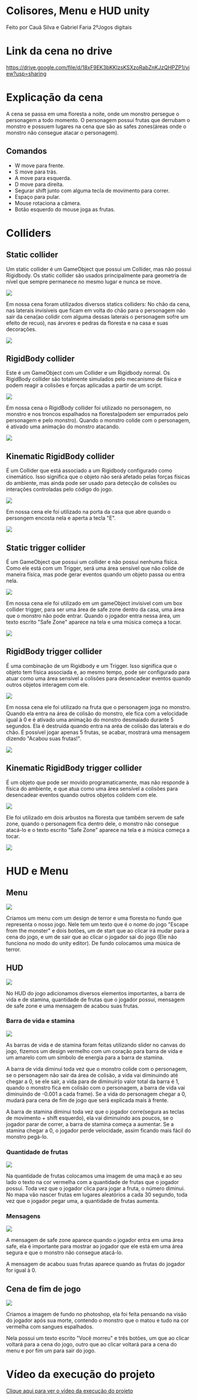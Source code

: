 # Colisores, Menu e HUD unity
<p>Feito por Cauã Silva e Gabriel Faria 2ºJogos digitais</p>

# Link da cena no drive
https://drive.google.com/file/d/18xF9EK3bKKlzsKSXzoRabZnKJzQHPZP1/view?usp=sharing

# Explicação da cena
<p>A cena se passa em uma floresta a noite, onde um monstro persegue o personagem a todo momento. O personagem possui frutas que derrubam o monstro e possuem lugares na cena que são as safes zones(áreas onde o monstro não consegue atacar o personagem).</p>

## Comandos
<ul>
    <li>W move para frente.</li>
    <li>S move para trás.</li>
    <li>A move para esquerda.</li>
    <li>D move para direita.</li>
    <li>Segurar shift junto com alguma tecla de movimento para correr.</li>
    <li>Espaço para pular.</li>
    <li>Mouse rotaciona a câmera.</li>
    <li>Botão esquerdo do mouse joga as frutas.</li>
</ul>

# Colliders

## Static collider
<p>Um static collider é um GameObject que possui um Collider, mas não possui Rigidbody. Os static collider são usados principalmente para geometria de nível que sempre permanece no mesmo lugar e nunca se move.</p>

<img src="img/staticpainel.jpg" />

<p>Em nossa cena foram utilizados diversos statics colliders: No chão da cena, nas laterais invisiveis que ficam em volta do chão para o personagem não sair da cena(ao colidir com alguma dessas laterais o personagem sofre um efeito de recuo), nas árvores e pedras da floresta e na casa e suas decorações.</p>

<img src="img/staticcolliderimg.jpg" />

## RigidBody collider
<p>Este é um GameObject com um Collider e um Rigidbody normal. Os RigidBody collider são totalmente simulados pelo mecanismo de física e podem reagir a colisões e forças aplicadas a partir de um script.</p>

<img src="img/rigidbodypainel.jpg" />

<p>Em nossa cena o RigidBody collider foi utilizado no personagem, no monstro e nos troncos espalhados na floresta(podem ser empurrados pelo personagem e pelo monstro). Quando o monstro colide com o personagem, é ativado uma animação do monstro atacando.</p>

<img src="img/rigidbodycolliderimg.jpg" />

## Kinematic RigidBody collider
<p>É um Collider que está associado a um Rigidbody configurado como cinemático. Isso significa que o objeto não será afetado pelas forças físicas do ambiente, mas ainda pode ser usado para detecção de colisões ou interações controladas pelo código do jogo.</p>

<img src="img/kinematicpainel.jpg" />

<p>Em nossa cena ele foi utilizado na porta da casa que abre quando o persongem encosta nela e aperta a tecla "E".</p>

<img src="img/kinematiccolliderimg.jpg" />

## Static trigger collider
<p>É um GameObject que possui um collider e não possui nenhuma física. Como ele está com um Trigger, será uma área sensível que não colide de maneira física, mas pode gerar eventos quando um objeto passa ou entra nela.</p>

<img src="img/staticcolliderpainel.jpg" />

<p>Em nossa cena ele foi utilizado em um gameObject invisivel com um box collider trigger, para ser uma área de safe zone dentro da casa, uma área que o monstro não pode entrar. Quando o jogador entra nessa área, um texto escrito "Safe Zone" aparece na tela e uma música começa a tocar.</p>

<img src="img/statictriggerimg.jpg" />

## RigidBody trigger collider
<p>É uma combinação de um Rigidbody e um Trigger. Isso significa que o objeto tem física associada e, ao mesmo tempo, pode ser configurado para atuar como uma área sensível a colisões para desencadear eventos quando outros objetos interagem com ele.</p>

<img src="img/rigidbodytriggerpainel.jpg" />

<p>Em nossa cena ele foi utilizado na fruta que o personagem joga no monstro. Quando ela entra na área de colisão do monstro, ele fica com a velocidade igual à 0 e é ativado uma animação do monstro desmaiado durante 5 segundos. Ela é destruida quando entra na aréa de colisão das laterais e do chão. É possível jogar apenas 5 frutas, se acabar, mostrará uma mensagem dizendo "Acabou suas frutas!".</p>

<img src="img/rigidbodytrigger.jpg" />

## Kinematic RigidBody trigger collider
<p>É um objeto que pode ser movido programaticamente, mas não responde à física do ambiente, e que atua como uma área sensível a colisões para desencadear eventos quando outros objetos colidem com ele.</p>

<img src="img/kinematictriggerpainel.jpg" />

<p>Ele foi utilizado em dois arbustos na floresta que também servem de safe zone, quando o personagem fica dentro dele, o monstro não consegue atacá-lo e o texto escrito "Safe Zone" aparece na tela e a música começa a tocar.</p>

<img src="img/kinematictriggerimg.jpg" />

# HUD e Menu

## Menu
<img src="img/menu.jpg" />

<p>Criamos um menu com um design de terror e uma floresta no fundo que representa o nosso jogo. Nele tem um texto que é o nome do jogo "Escape from the monster" e dois botões, um de start que ao clicar irá mudar para a cena do jogo, e um de sair que ao clicar o jogador sai do jogo (Ele não funciona no modo do unity editor). De fundo colocamos uma música de terror.</p>

## HUD
<img src="img/hud.jpg" />

<p>No HUD do jogo adicionamos diversos elementos importantes, a barra de vida e de stamina, quantidade de frutas que o jogador possui, mensagem de safe zone e uma mensagem de acabou suas frutas.</p>

### Barra de vida e stamina
<img src="img/barras.jpg" />

<p>As barras de vida e de stamina foram feitas utilizando slider no canvas do jogo, fizemos um design vermelho com um coração para barra de vida e um amarelo com um simbolo de energia para a barra de stamina.<p>

<p>A barra de vida diminui toda vez que o monstro colide com o personagem, se o personagem não sair da área de colisão, a vida vai diminuindo até chegar a 0, se ele sair, a vida para de diminuir(o valor total da barra é 1, quando o monstro fica em colisão com o personagem, a barra de vida vai diminuindo de -0.001 a cada frame). Se a vida do personagem chegar a 0, mudará para cena de fim de jogo que será explicada mais à frente.</p>

<p>A barra de stamina diminui toda vez que o jogador corre(segura as teclas de movimento + shift esquerdo), ela vai diminuindo aos poucos, se o jogador parar de correr, a barra de stamina começa a aumentar. Se a stamina chegar a 0, o jogador perde velocidade, assim ficando mais fácil do monstro pegá-lo.</p>

### Quantidade de frutas
<img src="img/quantfrutas.jpg" />

<p>Na quantidade de frutas colocamos uma imagem de uma maçã e ao seu lado o texto na cor vermelha com a quantidade de frutas que o jogador possui. Toda vez que o jogador clica para jogar a fruta, o número diminui. No mapa vão nascer frutas em lugares aleatórios a cada 30 segundo, toda vez que o jogador pegar uma, a quantidade de frutas aumenta.</p>

### Mensagens
<img src="img/mensagens.jpg" />

<p>A mensagem de safe zone aparece quando o jogador entra em uma área safe, ela é importante para mostrar ao jogador que ele está em uma área segura e que o monstro não consegue atacá-lo.</p>

<p>A mensagem de acabou suas frutas aparece quando as frutas do jogador for igual à 0.</p>

## Cena de fim de jogo
<img src="img/fimdejogo.jpg" />

<p>Criamos a imagem de fundo no photoshop, ela foi feita pensando na visão do jogador após sua morte, contendo o monstro que o matou e tudo na cor vermelha com sangues espalhados.</p>

<p>Nela possui um texto escrito "Você morreu" e três botões, um que ao clicar voltará para a cena do jogo, outro que ao clicar voltará para a cena do menu e por fim um para sair do jogo.</p>

# Vídeo da execução do projeto
<a href="https://youtu.be/qtcssJBjBoE">Clique aqui para ver o vídeo da execução do projeto</a>